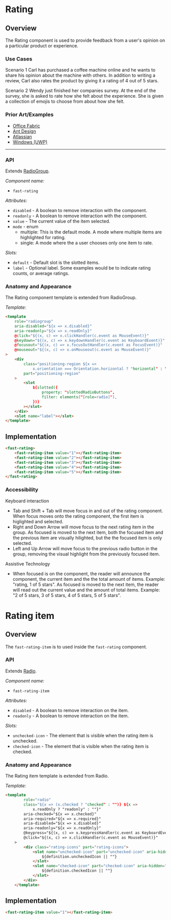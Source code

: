 # Rating

## Overview

The Rating component is used to provide feedback from a user's opinion on a particular product or experience.

### Use Cases

Scenario 1
Carl has purchased a coffee machine online and he wants to share his opinion about the machine with others. In addition to writing a review, Carl also rates the product by giving it a rating of 4 out of 5 stars.

Scenario 2
Wendy just finished her companies survey. At the end of the survey, she is asked to rate how she felt about the experience. She is given a collection of emojis to choose from about how she felt.

### Prior Art/Examples

- [Office Fabric](https://developer.microsoft.com/en-us/fluentui#/controls/web/rating)
- [Ant Design](https://ant.design/components/rate/)
- [Atlassian](https://atlaskit.atlassian.com/packages/design-system/rating)
- [Windows (UWP)](https://docs.microsoft.com/en-us/windows/apps/design/controls/rating)

---

### API

Extends [RadioGroup](../radio-group/radio-group.spec.md).

_Component name:_

- `fast-rating`

_Attributes:_

- `disabled` - A boolean to remove interaction with the component.
- `readonly` - A boolean to remove interaction with the component.
- `value` - The current value of the item selected.
- `mode` - enum
  - multiple: This is the default mode. A mode where multiple items are highlighted for rating.
  - single: A mode where the a user chooses only one item to rate.

_Slots:_

- `default` - Default slot is the slotted items.
- `label` - Optional label. Some examples would be to indicate rating counts, or average ratings.

### Anatomy and Appearance

The Rating component template is extended from RadioGroup.

_Template:_

```html
<template
    role="radiogroup"
    aria-disabled="${x => x.disabled}"
    aria-readonly="${x => x.readOnly}"
    @click="${(x, c) => x.clickHandler(c.event as MouseEvent)}"
    @keydown="${(x, c) => x.keydownHandler(c.event as KeyboardEvent)}"
    @focusout="${(x, c) => x.focusOutHandler(c.event as FocusEvent)}"
    @mouseout="${(x, c) => x.onMouseout(c.event as MouseEvent)}"
>
    <div
        class="positioning-region ${x =>
            x.orientation === Orientation.horizontal ? "horizontal" : "vertical"}"
        part="positioning-region"
    >
        <slot
            ${slotted({
                property: "slottedRadioButtons",
                filter: elements("[role=radio]"),
            })}
        ></slot>
    </div>
    <slot name="label"></slot>
</template>
```

## Implementation

```html
<fast-rating>
    <fast-rating-item value="1"></fast-rating-item>
    <fast-rating-item value="2"></fast-rating-item>
    <fast-rating-item value="3"></fast-rating-item>
    <fast-rating-item value="4"></fast-rating-item>
    <fast-rating-item value="5"></fast-rating-item>
</fast-rating>
```

### Accessibility

Keyboard interaction

- Tab and Shift + Tab will move focus in and out of the rating component. When focus moves onto the rating component, the first item is higlighted and selected.
- Right and Down Arrow will move focus to the next rating item in the group. As focused is moved to the next item, both the focused item and the previous item are visually hilighted, but the the focused item is only selected.
- Left and Up Arrow will move focus to the previous radio button in the group, removing the visual highlight from the previously focused item.


Assistive Technology

- When focused is on the component, the reader will announce the component, the current item and the the total amount of items. Example: "rating, 1 of 5 stars".
As focused is moved to the next item, the reader will read out the current value and the amount of total items. Example: "2 of 5 stars, 3 of 5 stars, 4 of 5 stars, 5 of 5 stars".



# Rating item

## Overview
The `fast-rating-item` is to used inside the `fast-rating` component.

### API

Extends [Radio](../radio/radio.spec.md).

_Component name:_

- `fast-rating-item`

_Attributes:_

- `disabled` - A boolean to remove interaction on the item.
- `readonly` - A boolean to remove interaction on the item.

_Slots:_

- `unchecked-icon` - The element that is visible when the rating item is unchecked.
- `checked-icon` - The element that is visible when the rating item is checked.

### Anatomy and Appearance

The Rating item template is extended from Radio.

_Template:_

```html
<template
        role="radio"
        class="${x => (x.checked ? "checked" : "")} ${x =>
            x.readOnly ? "readonly" : ""}"
        aria-checked="${x => x.checked}"
        aria-required="${x => x.required}"
        aria-disabled="${x => x.disabled}"
        aria-readonly="${x => x.readOnly}"
        @keypress="${(x, c) => x.keypressHandler(c.event as KeyboardEvent)}"
        @click="${(x, c) => x.clickHandler(c.event as MouseEvent)}"
    >
        <div class="rating-icons" part="rating-icons">
            <slot name="unchecked-icon" part="unchecked-icon" aria-hidden="true">
                ${definition.uncheckedIcon || ""}
            </slot>
            <slot name="checked-icon" part="checked-icon" aria-hidden="true">
                ${definition.checkedIcon || ""}
            </slot>
        </div>
    </template>
```

## Implementation

```html
<fast-rating-item value="1"></fast-rating-item>
```
